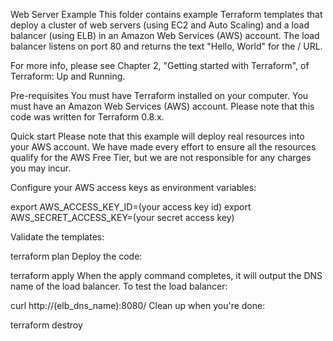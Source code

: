 Web Server Example
This folder contains example Terraform templates that deploy a cluster of web servers (using EC2 and Auto Scaling) and a load balancer (using ELB) in an Amazon Web Services (AWS) account. The load balancer listens on port 80 and returns the text "Hello, World" for the / URL.

For more info, please see Chapter 2, "Getting started with Terraform", of Terraform: Up and Running.

Pre-requisites
You must have Terraform installed on your computer.
You must have an Amazon Web Services (AWS) account.
Please note that this code was written for Terraform 0.8.x.

Quick start
Please note that this example will deploy real resources into your AWS account. We have made every effort to ensure all the resources qualify for the AWS Free Tier, but we are not responsible for any charges you may incur.

Configure your AWS access keys as environment variables:

export AWS_ACCESS_KEY_ID=(your access key id)
export AWS_SECRET_ACCESS_KEY=(your secret access key)

Validate the templates:

terraform plan
Deploy the code:

terraform apply
When the apply command completes, it will output the DNS name of the load balancer. To test the load balancer:

curl http://(elb_dns_name):8080/
Clean up when you're done:

terraform destroy
